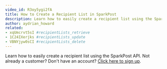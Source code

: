 ```yaml
---
video_id: R3oy5ygi2fA
title: How to Create a Recipient List in SparkPost
description: Learn how to easily create a recipient list using the SparkPost API.
author: aydrian_howard
related:
- xqUmcrvt5sI #recipientLists_retrieve
- 1C24IXerjks #recipientLists_update
- VBNYjyw0sCI #recipientLists_delete
---
```

Learn how to easily create a recipient list using the SparkPost API. Not already a customer? Don't have an account? [Click here to sign up](https://app.sparkpost.com/sign-up?src=Dev-Website&sfdcid=701600000011daf).
